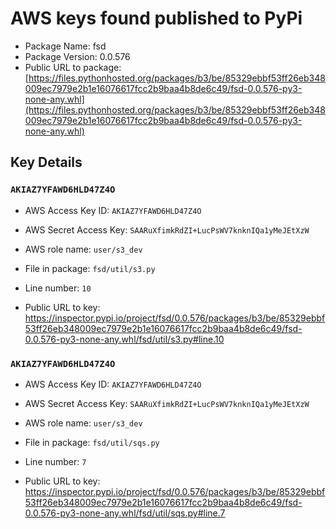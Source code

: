 # AWS keys found published to PyPi

* Package Name: fsd
* Package Version: 0.0.576
* Public URL to package: [https://files.pythonhosted.org/packages/b3/be/85329ebbf53ff26eb348009ec7979e2b1e16076617fcc2b9baa4b8de6c49/fsd-0.0.576-py3-none-any.whl](https://files.pythonhosted.org/packages/b3/be/85329ebbf53ff26eb348009ec7979e2b1e16076617fcc2b9baa4b8de6c49/fsd-0.0.576-py3-none-any.whl)

## Key Details

### `AKIAZ7YFAWD6HLD47Z4O`

* AWS Access Key ID: `AKIAZ7YFAWD6HLD47Z4O`
* AWS Secret Access Key: `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` 
* AWS role name: `user/s3_dev`
* File in package: `fsd/util/s3.py`
* Line number: `10`

* Public URL to key: https://inspector.pypi.io/project/fsd/0.0.576/packages/b3/be/85329ebbf53ff26eb348009ec7979e2b1e16076617fcc2b9baa4b8de6c49/fsd-0.0.576-py3-none-any.whl/fsd/util/s3.py#line.10



### `AKIAZ7YFAWD6HLD47Z4O`

* AWS Access Key ID: `AKIAZ7YFAWD6HLD47Z4O`
* AWS Secret Access Key: `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` 
* AWS role name: `user/s3_dev`
* File in package: `fsd/util/sqs.py`
* Line number: `7`

* Public URL to key: https://inspector.pypi.io/project/fsd/0.0.576/packages/b3/be/85329ebbf53ff26eb348009ec7979e2b1e16076617fcc2b9baa4b8de6c49/fsd-0.0.576-py3-none-any.whl/fsd/util/sqs.py#line.7



